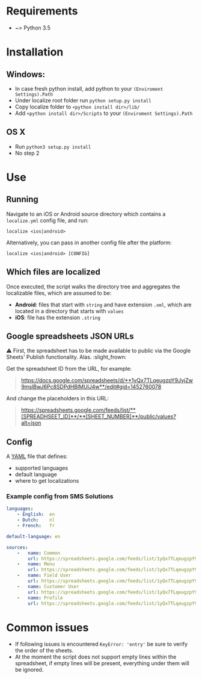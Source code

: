 # Requirements

- ~> Python 3.5

# Installation

## Windows:

- In case fresh python install, add python to your `(Enviroment Settings).Path`
- Under localize root folder run `python setup.py install`
- Copy localize folder to `<python install dir>/lib/`
- Add `<python install dir>/Scripts` to your `(Enviroment Settings).Path`


## OS X

- Run `python3 setup.py install`
- No step 2


# Use

## Running

Navigate to an iOS or Android source directory which contains a `localize.yml` config file, and run:  

    localize <ios|android>

Alternatively, you can pass in another config file after the platform:  

    localize <ios|android> [CONFIG]


## Which files are localized

Once executed, the script walks the directory tree and aggregates the localizable files, which are assumed to be:

- **Android**: files that start with `string` and have extension `.xml`, which are located in a directory that starts with `values`
- **iOS**: file has the extension `.string`


## Google spreadsheets JSON URLs

:warning: First, the spreadsheet has to be made available to public via the Google Sheets' Publish functionality. Alas. :slight_frown:

Get the spreadsheet ID from the URL, for example:  

> https://docs.google.com/spreadsheets/d/**1yQx7TLqeugzpY9JyjZw9mslBwJ6Pc8SDPdHBlMUlJ4w**/edit#gid=1452760078

And change the placeholders in this URL:

> https://spreadsheets.google.com/feeds/list/**[SPREADHSEET_ID]**/**[SHEET_NUMBER]**/public/values?alt=json


## Config

A [YAML][yaml_wiki] file that defines:

- supported languages
- default language
- where to get localizations


### Example config from SMS Solutions

```YAML
languages:
    - English:  en
    - Dutch:    nl
    - French:   fr

default-language: en

sources:
    -   name: Common
        url: https://spreadsheets.google.com/feeds/list/1yQx7TLqeugzpY9JyjZw9mslBwJ6Pc8SDPdHBlMUlJ4w/2/public/values?alt=json
    -   name: Menu
        url: https://spreadsheets.google.com/feeds/list/1yQx7TLqeugzpY9JyjZw9mslBwJ6Pc8SDPdHBlMUlJ4w/3/public/values?alt=json
    -   name: Field User
        url: https://spreadsheets.google.com/feeds/list/1yQx7TLqeugzpY9JyjZw9mslBwJ6Pc8SDPdHBlMUlJ4w/4/public/values?alt=json
    -   name: Customer User
        url: https://spreadsheets.google.com/feeds/list/1yQx7TLqeugzpY9JyjZw9mslBwJ6Pc8SDPdHBlMUlJ4w/5/public/values?alt=json        
    -   name: Profile
        url: https://spreadsheets.google.com/feeds/list/1yQx7TLqeugzpY9JyjZw9mslBwJ6Pc8SDPdHBlMUlJ4w/6/public/values?alt=json
```


[yaml_wiki]: https://en.wikipedia.org/wiki/YAML

# Common issues
- If following issues is encountered ` KeyError: 'entry' ` be sure to verify the order of the sheets.
- At the moment the script does not support empty lines within the spreadsheet, if empty lines will be present, everything under them will be ignored.
